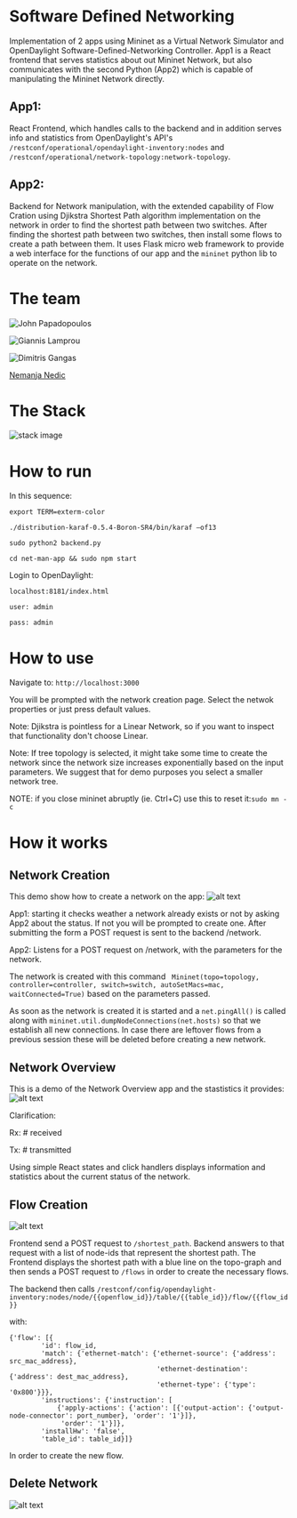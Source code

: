 # Software Defined Networking

Implementation of 2 apps using Mininet as a  Virtual Network Simulator and OpenDaylight Software-Defined-Networking Controller.
App1 is a React frontend that serves statistics about out Mininet Network, but also communicates with the second Python (App2) which is capable of manipulating the Mininet Network directly.

## App1:
React Frontend, which handles calls to the backend and in addition serves info and statistics from OpenDaylight's API's ```/restconf/operational/opendaylight-inventory:nodes``` and ```/restconf/operational/network-topology:network-topology```.

## App2:
Backend for Network manipulation, with the extended capability of Flow Cration using Djikstra Shortest Path algorithm implementation on the network in order to find the shortest path between two switches.
After finding the shortest path between two switches, then install some flows to create a path between them.
It uses Flask micro web framework to provide a web interface for the functions of our app and the ```mininet``` python lib to operate on the network.

# The team

![John Papadopoulos](https://github.com/jackalakos "John Papadopoulos")

![Giannis Lamprou](https://github.com/jackalakos "Giannis Lamprou")

![Dimitris Gangas](https://github.com/dimitrisgan "Dimitris Gangas")

[Nemanja Nedic](https://www.linkedin.com/in/nemanja-nedic/)


# The Stack

![stack image](https://github.com/YannisLamp/network-management/blob/master/SDN.png "The Stack")

# How to run

In this sequence:

```export TERM=exterm-color```

```./distribution-karaf-0.5.4-Boron-SR4/bin/karaf –of13```

```sudo python2 backend.py```

```cd net-man-app && sudo npm start```

Login to OpenDaylight:

```localhost:8181/index.html```

```user: admin```

```pass: admin```

# How to use

Navigate to: ```http://localhost:3000```

You will be prompted with the network creation page. Select the netwok properties or just press default values.

Note: Djikstra is pointless for a Linear Network, so if you want to inspect that functionality don't choose Linear.

Note: If tree topology is selected, it might take some time to create the network since the network size increases exponentially based on the input parameters. We suggest that for demo purposes you select a smaller network tree.

NOTE: if you close mininet abruptly (ie. Ctrl+C) use this to reset it:```sudo mn -c```





# How it works

## Network Creation

This demo show how to create a network on the app:
![alt text](https://github.com/YannisLamp/network-management/blob/master/create_network.gif "Create Network")

App1: starting it checks weather a network already exists or not by asking App2 about the status. If not you will be prompted to create one. After submitting the form a POST request is sent to the backend /network.

App2: Listens for a POST request on /network, with the parameters for the network.

The network is created with this command ``` Mininet(topo=topology, controller=controller, switch=switch, autoSetMacs=mac, waitConnected=True)``` based on the parameters passed.

As soon as the network is created it is started and a ```net.pingAll()``` is called along with ```mininet.util.dumpNodeConnections(net.hosts)``` so that we establish all new connections. In case there are leftover flows from a previous session these will be deleted before creating a new network.


## Network Overview

This is a demo of the Network Overview app and the stastistics it provides:
![alt text](https://github.com/YannisLamp/network-management/blob/master/network_overview.gif "Network Overview")

Clarification:

Rx: # received

Tx: # transmitted

Using simple React states and click handlers displays information and statistics about the current status of the network.

## Flow Creation

![alt text](https://github.com/YannisLamp/network-management/blob/master/create_flow.gif "Shortest Path Between nodes")

Frontend send a POST request to ```/shortest_path```. Backend answers to that request with a list of node-ids that represent the shortest path. The Frontend displays the shortest path with a blue line on the topo-graph and then sends a POST request to ```/flows``` in order to create the necessary flows.

The backend then calls ```/restconf/config/opendaylight-inventory:nodes/node/{{openflow_id}}/table/{{table_id}}/flow/{{flow_id}}```

with:

```
{'flow': [{
        'id': flow_id,
        'match': {'ethernet-match': {'ethernet-source': {'address': src_mac_address},
                                     'ethernet-destination': {'address': dest_mac_address},
                                     'ethernet-type': {'type': '0x800'}}},
        'instructions': {'instruction': [
            {'apply-actions': {'action': [{'output-action': {'output-node-connector': port_number}, 'order': '1'}]},
             'order': '1'}]},
        'installHw': 'false',
        'table_id': table_id}]}
```

In order to create the new flow.

## Delete Network
![alt text](https://github.com/YannisLamp/network-management/blob/master/delete_network.gif "Network delete")
 

